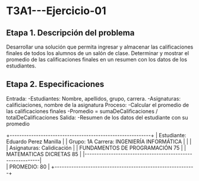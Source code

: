 # T3A1---Ejercicio-01

## Etapa 1. Descripción del problema 
Desarrollar una solución que permita ingresar y almacenar las calificaciones finales de todos los alumnos de un salón de clase. Determinar y mostrar el promedio de las calificaciones finales en un resumen con los datos de los estudiantes.

## Etapa 2. Especificaciones 
Entrada:
  -Estudiantes: Nombre, apellidos, grupo, carrera.
  -Asignaturas: calificiaciones, nombre de la asignatura 
Proceso:
  -Calcular el promedio de las calificaciones finales 
  -Promedio = sumaDeCalificaciones / totalDeCalificaciones 
Salida:
-Resumen de los datos del estudiante con su promedio

+-----------------------------------------------------------+
| Estudiante: Eduardo Perez Manilla                         |
| Grupo: 1A    Carrera: INGENIERÍA INFORMÁTICA              |
|                                                           |
|   Asignaturas:                         Calidicación       |
|   FUNDAMENTOS DE PROGRAMACIÓN               75            |
|   MATEMATICAS DICRETAS                      85            |
|-----------------------------------------------------------|  
|   PROMEDIO:                                 80            |
+-----------------------------------------------------------+

